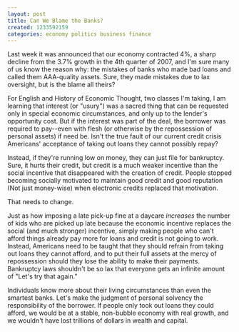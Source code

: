 ```yaml
---
layout: post
title: Can We Blame the Banks?
created: 1233592159
categories: economy politics business finance
---
```

Last week it was announced that our economy contracted 4%, a sharp decline from the 3.7% growth in the 4th quarter of 2007, and I'm sure many of us know the reason why: the mistakes of banks who made bad loans and called them AAA-quality assets. Sure, they made mistakes due to lax oversight, but is the blame all theirs?

For English and History of Economic Thought, two classes I'm taking, I am learning that interest (or "usury") was a sacred thing that can be requested only in special economic circumstances, and only up to the lender's opportunity cost. But if the interest was part of the deal, the borrower was required to pay--even with flesh (or otherwise by the repossession of personal assets) if need be. Isn't the true fault of our current credit crisis Americans' acceptance of taking out loans they cannot possibly repay?

Instead, if they're running low on money, they can just file for bankruptcy. Sure, it hurts their credit, but credit is a much weaker incentive than the social incentive that disappeared with the creation of credit. People stopped becoming socially motivated to maintain good credit and good reputation (Not just money-wise) when electronic credits replaced that motivation.

That needs to change.

Just as how imposing a late pick-up fine at a daycare *increases* the number of kids who are picked up late because the economic incentive replaces the social (and much stronger) incentive, simply making people who can't afford things already pay more for loans and credit is not going to work. Instead, Americans need to be taught that they should refrain from taking out loans they cannot afford, and to put their full assets at the mercy of repossession should they lose the ability to make their payments. Bankruptcy laws shouldn't be so lax that everyone gets an infinite amount of "Let's try that again."

Individuals know more about their living circumstances than even the smartest banks. Let's make the judgment of personal solvency the responsibility of the borrower. If people only took out loans they could afford, we would be at a stable, non-bubble economy with real growth, and we wouldn't have lost trillions of dollars in wealth and capital.
